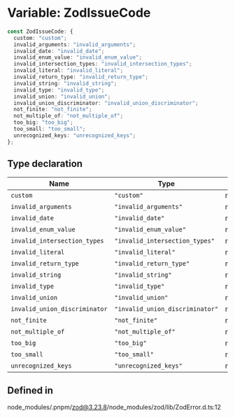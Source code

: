 # Variable: ZodIssueCode

```ts
const ZodIssueCode: {
  custom: "custom";
  invalid_arguments: "invalid_arguments";
  invalid_date: "invalid_date";
  invalid_enum_value: "invalid_enum_value";
  invalid_intersection_types: "invalid_intersection_types";
  invalid_literal: "invalid_literal";
  invalid_return_type: "invalid_return_type";
  invalid_string: "invalid_string";
  invalid_type: "invalid_type";
  invalid_union: "invalid_union";
  invalid_union_discriminator: "invalid_union_discriminator";
  not_finite: "not_finite";
  not_multiple_of: "not_multiple_of";
  too_big: "too_big";
  too_small: "too_small";
  unrecognized_keys: "unrecognized_keys";
};
```

## Type declaration

| Name | Type | Defined in |
| ------ | ------ | ------ |
| `custom` | `"custom"` | node\_modules/.pnpm/zod@3.23.8/node\_modules/zod/lib/ZodError.d.ts:15 |
| `invalid_arguments` | `"invalid_arguments"` | node\_modules/.pnpm/zod@3.23.8/node\_modules/zod/lib/ZodError.d.ts:20 |
| `invalid_date` | `"invalid_date"` | node\_modules/.pnpm/zod@3.23.8/node\_modules/zod/lib/ZodError.d.ts:22 |
| `invalid_enum_value` | `"invalid_enum_value"` | node\_modules/.pnpm/zod@3.23.8/node\_modules/zod/lib/ZodError.d.ts:18 |
| `invalid_intersection_types` | `"invalid_intersection_types"` | node\_modules/.pnpm/zod@3.23.8/node\_modules/zod/lib/ZodError.d.ts:26 |
| `invalid_literal` | `"invalid_literal"` | node\_modules/.pnpm/zod@3.23.8/node\_modules/zod/lib/ZodError.d.ts:14 |
| `invalid_return_type` | `"invalid_return_type"` | node\_modules/.pnpm/zod@3.23.8/node\_modules/zod/lib/ZodError.d.ts:21 |
| `invalid_string` | `"invalid_string"` | node\_modules/.pnpm/zod@3.23.8/node\_modules/zod/lib/ZodError.d.ts:23 |
| `invalid_type` | `"invalid_type"` | node\_modules/.pnpm/zod@3.23.8/node\_modules/zod/lib/ZodError.d.ts:13 |
| `invalid_union` | `"invalid_union"` | node\_modules/.pnpm/zod@3.23.8/node\_modules/zod/lib/ZodError.d.ts:16 |
| `invalid_union_discriminator` | `"invalid_union_discriminator"` | node\_modules/.pnpm/zod@3.23.8/node\_modules/zod/lib/ZodError.d.ts:17 |
| `not_finite` | `"not_finite"` | node\_modules/.pnpm/zod@3.23.8/node\_modules/zod/lib/ZodError.d.ts:28 |
| `not_multiple_of` | `"not_multiple_of"` | node\_modules/.pnpm/zod@3.23.8/node\_modules/zod/lib/ZodError.d.ts:27 |
| `too_big` | `"too_big"` | node\_modules/.pnpm/zod@3.23.8/node\_modules/zod/lib/ZodError.d.ts:25 |
| `too_small` | `"too_small"` | node\_modules/.pnpm/zod@3.23.8/node\_modules/zod/lib/ZodError.d.ts:24 |
| `unrecognized_keys` | `"unrecognized_keys"` | node\_modules/.pnpm/zod@3.23.8/node\_modules/zod/lib/ZodError.d.ts:19 |

## Defined in

node\_modules/.pnpm/zod@3.23.8/node\_modules/zod/lib/ZodError.d.ts:12
